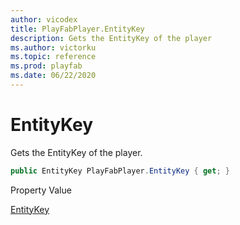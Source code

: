 ```yaml
---
author: vicodex
title: PlayFabPlayer.EntityKey 
description: Gets the EntityKey of the player
ms.author: victorku
ms.topic: reference
ms.prod: playfab
ms.date: 06/22/2020
---
```


# EntityKey

Gets the EntityKey of the player.

```csharp
public EntityKey PlayFabPlayer.EntityKey { get; }
```

Property Value

[EntityKey](https://docs.microsoft.com/gaming/playfab/api-references/events/data-types/entitykey)
